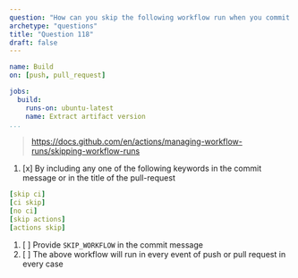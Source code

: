 ```yaml
---
question: "How can you skip the following workflow run when you commit or create a PR?"
archetype: "questions"
title: "Question 118"
draft: false
---
```


```yaml
name: Build
on: [push, pull_request]

jobs:
  build:
    runs-on: ubuntu-latest
    name: Extract artifact version
...
```

>https://docs.github.com/en/actions/managing-workflow-runs/skipping-workflow-runs

1. [x] By including any one of the following keywords in the commit message or in the title of the pull-request
```yaml
[skip ci]
[ci skip]
[no ci]
[skip actions]
[actions skip]
```

1. [ ] Provide `SKIP_WORKFLOW` in the commit message
1. [ ] The above workflow will run in every event of push or pull request in every case
